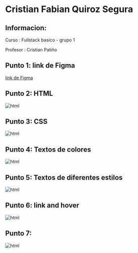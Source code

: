 <h1>Cristian Fabian Quiroz Segura</h1>
<h2>Informacion: </h2>
<p> Curso : Fullstack basico - grupo 1</p>
<p> Profesor : Cristian Patiño</p>
<h2>Punto 1: link de Figma</h2>
<a href="https://www.figma.com/file/P0SGZCqK7Ky3XSwLaU39l4/Cristian-Quiroz-ejercicio-figma?type=design&node-id=0%3A1&t=Gbu5rVefeBw3pTal-1"> link de Figma</a>
<h2>Punto 2: HTML</h2>
<img src="./Public/screencapture-file-C-Users-Cristian-PC-Documents-Taller-Punto-1-3-index-html-2023-06-21-11_46_25.png" alt="html">
<h2>Punto 3: CSS</h2>
<img src="./Public/screencapture-file-C-Users-Cristian-PC-Documents-Taller-Punto-1-3-index-html-2023-07-13-20_13_35.png" alt="html">
<h2>Punto 4: Textos de colores</h2>
<img src="./Public/punto4.png" alt="html">
<h2>Punto 5: Textos de diferentes estilos</h2>
<img src="./Public/punto5.png" alt="html">
<h2>Punto 6: link and hover</h2>
<img src="./Public/punto 6.png" alt="html">
<h2>Punto 7: </h2>
<img src="./Public/punto 7" alt="html">
